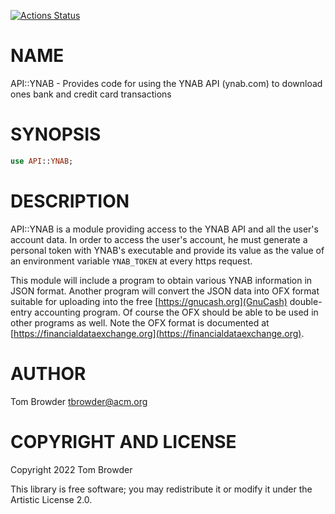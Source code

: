 [![Actions Status](https://github.com/tbrowder/API-YNAB/actions/workflows/test.yml/badge.svg)](https://github.com/tbrowder/API-YNAB/actions)

NAME
====

API::YNAB - Provides code for using the YNAB API (ynab.com) to download ones bank and credit card transactions

SYNOPSIS
========

```raku
use API::YNAB;
```

DESCRIPTION
===========

API::YNAB is a module providing access to the YNAB API and all the user's account data. In order to access the user's account, he must generate a personal token with YNAB's executable and provide its value as the value of an environment variable `YNAB_TOKEN` at every https request.

This module will include a program to obtain various YNAB information in JSON format. Another program will convert the JSON data into OFX format suitable for uploading into the free [https://gnucash.org](GnuCash) double-entry accounting program. Of course the OFX should be able to be used in other programs as well. Note the OFX format is documented at [https://financialdataexchange.org](https://financialdataexchange.org).

AUTHOR
======

Tom Browder <tbrowder@acm.org>

COPYRIGHT AND LICENSE
=====================

Copyright 2022 Tom Browder

This library is free software; you may redistribute it or modify it under the Artistic License 2.0.

